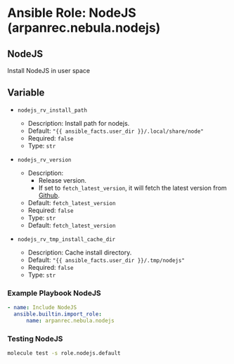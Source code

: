 # Ansible Role: NodeJS (arpanrec.nebula.nodejs)

## NodeJS

Install NodeJS in user space

## Variable

- `nodejs_rv_install_path`

  - Description: Install path for nodejs.
  - Default: `"{{ ansible_facts.user_dir }}/.local/share/node"`
  - Required: `false`
  - Type: `str`

- `nodejs_rv_version`

  - Description:
    - Release version.
    - If set to `fetch_latest_version`, it will fetch the latest version from [Github](https://github.com/nodejs/node/releases).
  - Default: `fetch_latest_version`
  - Required: `false`
  - Type: `str`
  - Default: `fetch_latest_version`

- `nodejs_rv_tmp_install_cache_dir`

  - Description: Cache install directory.
  - Default: `"{{ ansible_facts.user_dir }}/.tmp/nodejs"`
  - Required: `false`
  - Type: `str`

### Example Playbook NodeJS

```yaml
- name: Include NodeJS
  ansible.builtin.import_role:
      name: arpanrec.nebula.nodejs
```

### Testing NodeJS

```bash
molecule test -s role.nodejs.default
```
